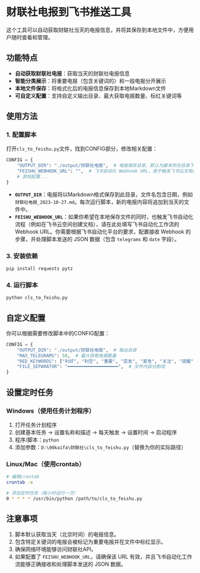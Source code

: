 # 财联社电报到飞书推送工具

这个工具可以自动获取财联社当天的电报信息，并将其保存到本地文件中，方便用户随时查看和管理。

## 功能特点

- **自动获取财联社电报**：获取当天的财联社电报信息
- **智能分类展示**：将重要电报（包含关键词的）和一般电报分开展示
- **本地文件保存**：将格式化后的电报信息保存到本地Markdown文件
- **可自定义配置**：支持自定义输出目录、最大获取电报数量、标红关键词等

## 使用方法

### 1. 配置脚本

打开`cls_to_feishu.py`文件，找到CONFIG部分，修改相关配置：

```python
CONFIG = {
    "OUTPUT_DIR": "./output/财联社电报",  # 电报保存目录，默认为脚本所在目录下的 output/财联社电报
    "FEISHU_WEBHOOK_URL": "",  # 飞书自动化 Webhook URL，用于触发飞书云文档创建
    # 其他配置...
}
```

-   **`OUTPUT_DIR`**：电报将以Markdown格式保存到此目录，文件名包含日期，例如 `财联社电报_2023-10-27.md`。每次运行脚本，新的电报内容将追加到当天的文件中。
-   **`FEISHU_WEBHOOK_URL`**：如果你希望在本地保存文件的同时，也触发飞书自动化流程（例如在飞书云空间创建文档），请在此处填写飞书自动化工作流的 Webhook URL。你需要根据飞书自动化平台的要求，配置接收 Webhook 的步骤，并处理脚本发送的 JSON 数据（包含 `telegrams` 和 `date` 字段）。

### 3. 安装依赖

```bash
pip install requests pytz
```

### 4. 运行脚本

```bash
python cls_to_feishu.py
```

## 自定义配置

你可以根据需要修改脚本中的CONFIG配置：

```python
CONFIG = {
    "OUTPUT_DIR": "./output/财联社电报",  # 输出目录
    "MAX_TELEGRAMS": 50,  # 最大获取电报数量
    "RED_KEYWORDS": ["利好", "利空", "重要", "突发", "紧急", "关注", "提醒"],  # 标红关键词
    "FILE_SEPARATOR": "━━━━━━━━━━━━━━━━━━━",  # 文件内容分割线
}
```

## 设置定时任务

### Windows（使用任务计划程序）

1. 打开任务计划程序
2. 创建基本任务 -> 设置名称和描述 -> 每天触发 -> 设置时间 -> 启动程序
3. 程序/脚本：`python`
4. 添加参数：`D:\00kaifa\财联社\cls_to_feishu.py`（替换为你的实际路径）

### Linux/Mac（使用crontab）

```bash
# 编辑crontab
crontab -e

# 添加定时任务（每小时运行一次）
0 * * * * /usr/bin/python /path/to/cls_to_feishu.py
```

## 注意事项

1.  脚本默认获取当天（北京时间）的电报信息。
2.  包含特定关键词的电报会被标记为重要电报并在文件中标红显示。
3.  确保网络环境能够访问财联社API。
4.  如果配置了 `FEISHU_WEBHOOK_URL`，请确保该 URL 有效，并且飞书自动化工作流能够正确接收和处理脚本发送的 JSON 数据。
